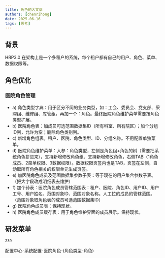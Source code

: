 ```yaml
---
title: 角色的大文章
authors: [chenrihong]
date: 2025-06-16
tags: [思考]
---
```



## 背景

HRP3.0 在架构上是一个多租户的系统，每个租户都有自己的用户、角色、菜单、数据权限等。
<!--truncate-->

 
## 角色优化

### 医院角色管理

- a) 角色类型字典：用于区分不同的业务类型，如：工会、委员会、党支部、采购组、维修组、库管组，再加一个：角色。最终医院角色维护菜单需要按角色类型扩展。
- b) 医院角色表：加成员可选范围数据集ID（所有科室、所有院区）；加个分组ID列，允许为空；删除角色类别列。
- c) 新增角色组表。租户、医院、角色类型、ID、分组名称。不用配置单独菜单。
- d) 医院角色维护菜单：入参：角色类型，左侧是角色组+角色的树（需要把系统角色拼进来），支持新增修改角色组、支持新增修改角色，右侧TAB（1角色成员、2菜单权限、3数据权限）。数据权限页签内也是TAB，页签在左侧，自动取所有角色相关的权限单元生成页签。
- e) 加医院角色成员及范围数据集参数子表：等于现在的用户集合参数子表。（把大字段改成明细表去维护）
- f) 加个孙表：医院角色成员管辖范围表：租户、医院、角色ID、用户ID、用户工号、用户姓名、范围对象ID、范围对象名称。人工拉的成员的管辖范围。（范围对象取角色表的成员可选范围数据集ID）
- g) 医院角色成员表：保持现状。
- h) 医院角色成员缓存表：用于角色维护界面的成员展示。保持现状。

## 研发菜单

`239`

配置中心-系统配置-医院角色-(角色类型-角色)